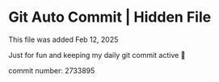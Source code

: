 # Git Auto Commit | Hidden File

This file was added Feb 12, 2025

Just for fun and keeping my daily git commit active 🤪

commit number: 2733895
